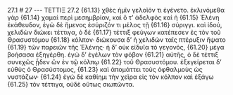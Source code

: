 27.1 # 27 --- ΤΕΤΤΙΞ
27.2 {61.13} χθὲς ἡμῖν γελοῖόν τι ἐγένετο. ἐκλινόμεθα γὰρ {61.14} χαμαὶ περὶ μεσημβρίαν, καὶ ὅ τ’ ἀδελφὸς καὶ ἡ {61.15} Ἑλένη ἐκάθευδον, ἐγὼ δὲ ἥμενος ἐσύριζόν τι μέλος τῇ {61.16} σύριγγι. καὶ ἰδού, χελιδὼν διώκει τέττιγα, ὁ δὲ {61.17} τέττιξ φεύγων κατέπεσεν ἐς τὸν τοῦ Θρασυστόμου {61.18} κόλπον· διώκουσα δ’ ἡ χελιδὼν ταῖς πτέρυξιν ἥψατο {61.19} τῶν παρειῶν τῆς Ἑλένης· ἡ δ’ οὐκ εἰδυῖα τὸ γεγονός, {61.20} μέγα βοήσασα ἐξηγέρθη. ἐγὼ δ’ ἐγέλων τὸν φόβον {61.21} αὐτῆς, ὁ δὲ τέττιξ συνεχῶς ᾖδεν ὢν ἐν τῷ κόλπῳ {61.22} τοῦ Θρασυστόμου. ἐξεγείρεται δ’ εὐθὺς ὁ Θρασύστομος, {61.23} καὶ ἀπομάττει τοὺς ὀφθαλμοὺς ὡς νυστάζων· {61.24} ἐγὼ δὲ καθίημι τὴν χεῖρα εἰς τὸν κόλπον καὶ ἐξάγω {61.25} τὸν τέττιγα, οὐδὲ οὕτως σιωπῶντα.
